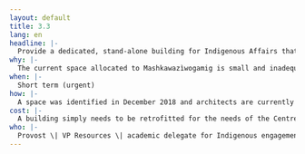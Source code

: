 ```yaml
---
layout: default
title: 3.3
lang: en
headline: |-
  Provide a dedicated, stand-alone building for Indigenous Affairs that includes an appropriately sized and configured space for Mashkawazìwogamig: Indigenous Resource Centre
why: |-
  The current space allocated to Mashkawazìwogamig is small and inadequate for its needs. For instance, the IRC hosts a weekly soup and bannock event and the coordinator has to prepare the meal at home the evening before and bring it to campus. The IRC needs kitchen facilities as well as workstations, offices for the student organizations, a dedicated elders and/or ceremonial room and an activities space. It would also be ideal for the Indigenous Affairs staff to have dedicated office space that is not in the midst of student activity space.
when: |-
  Short term (urgent)
how: |-
  A space was identified in December 2018 and architects are currently drafting renovation plans with the intention of the Centre moving by summer 2020.
cost: |-
  A building simply needs to be retrofitted for the needs of the Centre.
who: |-
  Provost \| VP Resources \| academic delegate for Indigenous engagement \| Director, Indigenous Affairs
---
```

